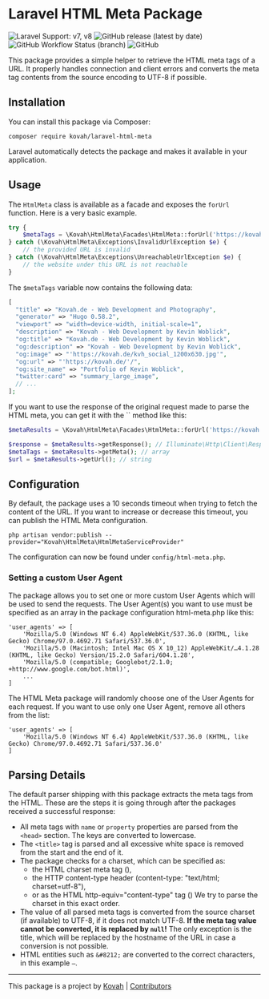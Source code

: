 # Laravel HTML Meta Package

![Laravel Support: v7, v8](https://img.shields.io/badge/Laravel%20Support-v7%2C%20v8-blue) ![GitHub release (latest by date)](https://img.shields.io/github/v/release/kovah/laravel-html-meta) ![GitHub Workflow Status (branch)](https://img.shields.io/github/workflow/status/kovah/laravel-html-meta/Testing/main?label=Tests) ![GitHub](https://img.shields.io/github/license/kovah/laravel-html-meta)

This package provides a simple helper to retrieve the HTML meta tags of a URL. It properly handles connection and client errors and converts the meta tag contents from the source encoding to UTF-8 if possible.


## Installation

You can install this package via Composer:

```
composer require kovah/laravel-html-meta
```

Laravel automatically detects the package and makes it available in your application.


## Usage

The `HtmlMeta` class is available as a facade and exposes the `forUrl` function. Here is a very basic example.

```php
try {
    $metaTags = \Kovah\HtmlMeta\Facades\HtmlMeta::forUrl('https://kovah.de')->getMeta();
} catch (\Kovah\HtmlMeta\Exceptions\InvalidUrlException $e) {
    // the provided URL is invalid
} catch (\Kovah\HtmlMeta\Exceptions\UnreachableUrlException $e) {
    // the website under this URL is not reachable
}
```

The `$metaTags` variable now contains the following data:

```php
[
  "title" => "Kovah.de - Web Development and Photography",
  "generator" => "Hugo 0.58.2",
  "viewport" => "width=device-width, initial-scale=1",
  "description" => "Kovah - Web Development by Kevin Woblick",
  "og:title" => "Kovah.de - Web Development by Kevin Woblick",
  "og:description" => "Kovah - Web Development by Kevin Woblick",
  "og:image" => "'https://kovah.de/kvh_social_1200x630.jpg'",
  "og:url" => "'https://kovah.de/'/",
  "og:site_name" => "Portfolio of Kevin Woblick",
  "twitter:card" => "summary_large_image",
  // ...
];
```

If you want to use the response of the original request made to parse the HTML meta, you can get it with the `` method like this:

```php
$metaResults = \Kovah\HtmlMeta\Facades\HtmlMeta::forUrl('https://kovah.de');

$response = $metaResults->getResponse(); // Illuminate\Http\Client\Response
$metaTags = $metaResults->getMeta(); // array
$url = $metaResults->getUrl(); // string
```


## Configuration

By default, the package uses a 10 seconds timeout when trying to fetch the content of the URL. If you want to increase or decrease this timeout, you can publish the HTML Meta configuration.

```
php artisan vendor:publish --provider="Kovah\HtmlMeta\HtmlMetaServiceProvider"
```

The configuration can now be found under `config/html-meta.php`.

### Setting a custom User Agent

The package allows you to set one or more custom User Agents which will be used to send the requests. The User Agent(s) you want to use must be specified as an array in the package configuration html-meta.php like this:

```
'user_agents' => [
    'Mozilla/5.0 (Windows NT 6.4) AppleWebKit/537.36.0 (KHTML, like Gecko) Chrome/97.0.4692.71 Safari/537.36.0',
    'Mozilla/5.0 (Macintosh; Intel Mac OS X 10_12) AppleWebKit/…4.1.28 (KHTML, like Gecko) Version/15.2.0 Safari/604.1.28',
    'Mozilla/5.0 (compatible; Googlebot/2.1.0; +http://www.google.com/bot.html)',
    ...
]
```

The HTML Meta package will randomly choose one of the User Agents for each request. If you want to use only one User Agent, remove all others from the list:

```
'user_agents' => [
    'Mozilla/5.0 (Windows NT 6.4) AppleWebKit/537.36.0 (KHTML, like Gecko) Chrome/97.0.4692.71 Safari/537.36.0'
]
```


## Parsing Details

The default parser shipping with this package extracts the meta tags from the HTML. These are the steps it is going through after the packages received a successful response:

- All meta tags with `name` or `property` properties are parsed from the `<head>` section. The keys are converted to lowercase.
- The `<title>` tag is parsed and all excessive white space is removed from the start and the end of it.
- The package checks for a charset, which can be specified as:
  - the HTML charset meta tag (<meta charset="utf-8">),
  - the HTTP content-type header (content-type: "text/html; charset=utf-8"),
  - or as the HTML http-equiv="content-type" tag (<meta http-equiv="content-type" content="text/html;
  charset=utf-8">) We try to parse the charset in this exact order.
- The value of all parsed meta tags is converted from the source charset (if available) to UTF-8, if it does not match UTF-8. **If the meta tag value cannot be converted, it is replaced by `null`!** The only exception is the title, which will be replaced by the hostname of the URL in case a conversion is not possible.
- HTML entities such as `&#8212;` are converted to the correct characters, in this example `—`.


---


This package is a project by [Kovah](https://kovah.de) | [Contributors](https://github.com/Kovah/laravel-html-meta/graphs/contributors)
